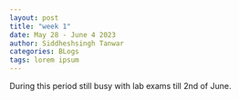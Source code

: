 ```yaml
---
layout: post
title: "week 1"
date: May 28 - June 4 2023
author: Siddheshsingh Tanwar
categories: BLogs
tags: lorem ipsum
---
```


During this period still busy with lab exams till 2nd of June.
